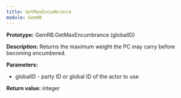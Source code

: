 ```yaml
---
title: GetMaxEncumbrance
module: GemRB
---
```


**Prototype:** GemRB.GetMaxEncumbrance (globalID)

**Description:** Returns the maximum weight the PC may carry before 
becoming encumbered.

**Parameters:** 
  * globalID - party ID or global ID of the actor to use

**Return value:** integer

